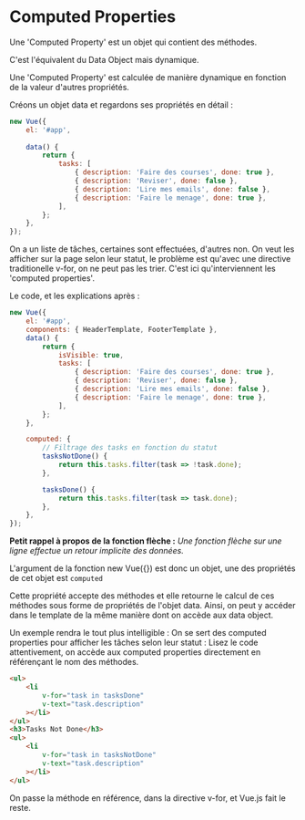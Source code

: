 # Computed Properties

Une 'Computed Property' est un objet qui contient des méthodes.

C'est l'équivalent du Data Object mais dynamique.

Une 'Computed Property' est calculée de manière dynamique en fonction de la valeur d'autres propriétés.

Créons un objet data et regardons ses propriétés en détail :

```javascript
new Vue({
    el: '#app',
  
    data() {
        return {
            tasks: [
                { description: 'Faire des courses', done: true },
                { description: 'Reviser', done: false },
                { description: 'Lire mes emails', done: false },
                { description: 'Faire le menage', done: true },
            ],
        };
    },
});
```

On a un liste de tâches, certaines sont effectuées, d'autres non.
On veut les afficher sur la page selon leur statut, le problème est qu'avec une directive traditionelle v-for, on ne peut pas les trier. C'est ici qu'interviennent les 'computed properties'.

Le code, et les explications après :
```javascript
new Vue({
    el: '#app',
    components: { HeaderTemplate, FooterTemplate },
    data() {
        return {
            isVisible: true,
            tasks: [
                { description: 'Faire des courses', done: true },
                { description: 'Reviser', done: false },
                { description: 'Lire mes emails', done: false },
                { description: 'Faire le menage', done: true },
            ],
        };
    },

    computed: {
        // Filtrage des tasks en fonction du statut
        tasksNotDone() {
            return this.tasks.filter(task => !task.done);
        },

        tasksDone() {
            return this.tasks.filter(task => task.done);
        },
    },
});
```
**Petit rappel à propos de la fonction flèche :**
_Une fonction flèche sur une ligne effectue un retour implicite des données._

L'argument de la fonction new Vue({}) est donc un objet, une des propriétés de cet objet est `computed`

Cette propriété accepte des méthodes et elle retourne le calcul de ces méthodes sous forme de propriétés de l'objet data.
Ainsi, on peut y accéder dans le template de la même manière dont on accède aux data object.

Un exemple rendra le tout plus intelligible :
On se sert des computed properties pour afficher les tâches selon leur statut :
Lisez le code attentivement, on accède aux computed properties directement en référençant le nom des méthodes.
```html
<ul>
    <li
        v-for="task in tasksDone"
        v-text="task.description"
    ></li>
</ul>
<h3>Tasks Not Done</h3>
<ul>
    <li
        v-for="task in tasksNotDone"
        v-text="task.description"
    ></li>
</ul>
```
On passe la méthode en référence, dans la directive v-for, et Vue.js fait le reste.
